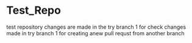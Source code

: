 # Test_Repo
test repository
changes are made in the try branch 1 for check
changes made in try branch 1 for creating anew pull requst from another branch
